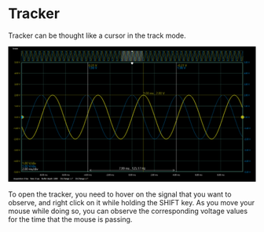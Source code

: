 # Tracker

Tracker can be thought like a cursor in the track mode.

![](../../../../../.gitbook/assets/image%20%2890%29.png)

To open the tracker, you need to hover on the signal that you want to observe, and right click on it while holding the SHIFT key. As you move your mouse while doing so, you can observe the corresponding voltage values for the time that the mouse is passing. 

